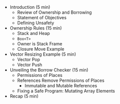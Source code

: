 - Introduction (5 min)
    - Review of Ownership and Borrowing
    - Statement of Objectives
    - Defining Unsafety
- Ownership Rules (15 min)
    - Stack and Heap
    - `Box<T>`
    - Owner is Stack Frame
    - Closure Move Example
- Vector Resizing Example (5 min)
    - Vector Pop
    - Vector Push
- Unveiling the Borrow Checker (15 min)
    - Permissions of Places
    - References Remove Permissions of Places
        - Immutable and Mutable References
    - Fixing a Safe Program: Mutating Array Elements
- Recap (5 min)